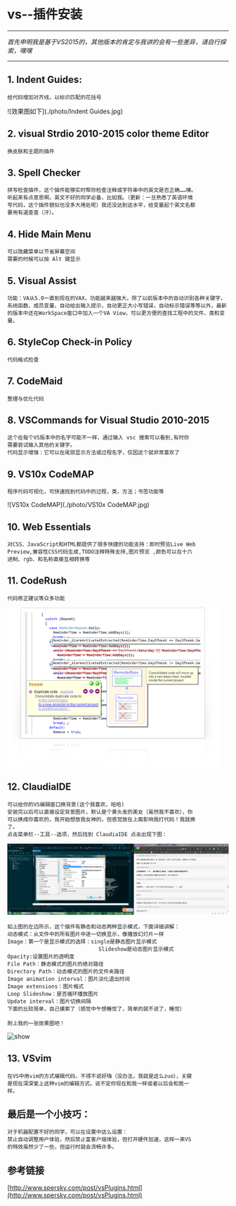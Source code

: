 # vs--插件安装
***
*首先申明我是基于VS2015的，其他版本的肯定与我讲的会有一些差异，请自行探
索，嘿嘿*
***
## 1. Indent Guides:
```
给代码增加对齐线，以标识匹配的花括号
```
![效果图如下](./photo/Indent Guides.jpg)

## 2. visual Strdio 2010-2015 color theme Editor
```
换皮肤和主题的插件
```
## 3. Spell Checker
```
拼写检查插件，这个插件能够实时帮你检查注释或字符串中的英文是否正确……噢。
听起来有点意思啊。英文不好的同学必备，比如我。（更新：一旦熟悉了英语环境
写代码，这个插件貌似也没多大用处呢）我还没达到这水平，给变量起个英文名都
要用有道查查（汗）。
```
## 4. Hide Main Menu
```
可以隐藏菜单以节省屏幕空间
需要的时候可以按 Alt 键显示
```

## 5. Visual Assist
```
功能：VA从5.0一直到现在的VAX，功能越来越强大，除了以前版本中的自动识别各种关键字，系统函数，成员变量，自动给出输入提示，自动更正大小写错误，自动标示错误等等以外，最新的版本中还在WorkSpace窗口中加入一个VA View，可以更方便的查找工程中的文件、类和变量。
```

## 6. StyleCop Check-in Policy
```
代码格式检查
```

## 7. CodeMaid
```
整理与优化代码
```

## 8. VSCommands for Visual Studio 2010-2015
```
这个在每个VS版本中的名字可能不一样，通过输入 vsc 搜索可以看到,有时你
需要尝试输入其他的关键字。
代码显示增强：它可以在尾部显示方法或过程名字，仅因这个就非常喜欢了
```

## 9. VS10x CodeMAP
```
程序代码可视化，可快速找到代码中的过程，类，方法；书签功能等
```
![VS10x CodeMAP](./photo/VS10x CodeMAP.jpg)

## 10. Web Essentials
```
对CSS、JavaScript和HTML都提供了很多快捷的功能支持：即时预览Live Web
Preview,兼容性CSS代码生成,TODO注释特殊支持,图片预览 ,颜色可以在十六
进制、rgb、和名称直接互相转换等
```

## 11. CodeRush
```
代码修正建议等众多功能
```
![CodeRush](./photo/CodeRush.jpg)

## 12. ClaudiaIDE
```
可以给你的VS编辑窗口换背景(这个我喜欢，哈哈)
安装完以后可以直接设定背景图片，默认是个黄头发的美女（虽然我不喜欢），你
可以换成你喜欢的，我开始想放我女神的，但感觉放在上面影响我打代码！我就换
了。
点击菜单栏--工具--选项，然后找到 ClaudiaIDE 点击出现下图：
```
![show](./photo/ClaudiaIDE_show.jpg)
```
如上图的左边所示，这个插件有静态和动态两种显示模式，下面详细讲解：
动态模式：从文件中的所有图片中逐一切换显示，像播放幻灯片一样
Image：第一个是显示模式的选择：single是静态图片显示模式
                             Slideshow是动态图片显示模式
Opacity:设置图片的透明度
File Path：静态模式的图片的绝对路径
Directory Path：动态模式的图片的文件夹路径
Image animation interval：图片淡化退出时间
Image extensions：图片格式
Loop Slideshow：是否循环播放图片
Update interval：图片切换间隔
下面的比较简单，自己摸索了（感觉中午想睡觉了，简单的就不说了，睡觉）

附上我的一张效果图吧！
```
![show](./photo/ClaudiaIDE_result.jpg)

## 13. VSvim
```
在VS中用vim的方式编辑代码，不得不说好嗨（没办法，我就是这么zuo），关键
是现在深深爱上这种vim的编辑方式。说不定你现在和我一样或者以后会和我一
样。
```

## 最后是一个小技巧：
```
对于机器配置不好的同学，可以在设置中这么设置：
禁止自动调整用户体验，然后禁止富客户端体验，但打开硬件加速，这样一来VS
的特效虽然少了一些，但运行时就会流畅许多。
```

## 参考链接
[http://www.spersky.com/post/vsPlugins.html](http://www.spersky.com/post/vsPlugins.html)

